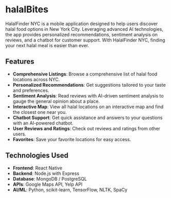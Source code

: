 # halalBites
HalalFinder NYC is a mobile application designed to help users discover halal food options in New York City. Leveraging advanced AI technologies, the app provides personalized recommendations, sentiment analysis on reviews, and a chatbot for customer support. With HalalFinder NYC, finding your next halal meal is easier than ever.

## Features

- **Comprehensive Listings**: Browse a comprehensive list of halal food locations across NYC.
- **Personalized Recommendations**: Get suggestions tailored to your taste and preferences.
- **Sentiment Analysis**: Read reviews with AI-driven sentiment analysis to gauge the general opinion about a place.
- **Interactive Map**: View all halal locations on an interactive map and find the closest one near you.
- **Chatbot Support**: Get quick assistance and answers to your questions with an AI-powered chatbot.
- **User Reviews and Ratings**: Check out reviews and ratings from other users.
- **Favorites**: Save your favorite locations for easy access.

## Technologies Used

- **Frontend**: React Native
- **Backend**: Node.js with Express
- **Database**: MongoDB / PostgreSQL
- **APIs**: Google Maps API, Yelp API
- **AI/ML**: Python, scikit-learn, TensorFlow, NLTK, SpaCy
